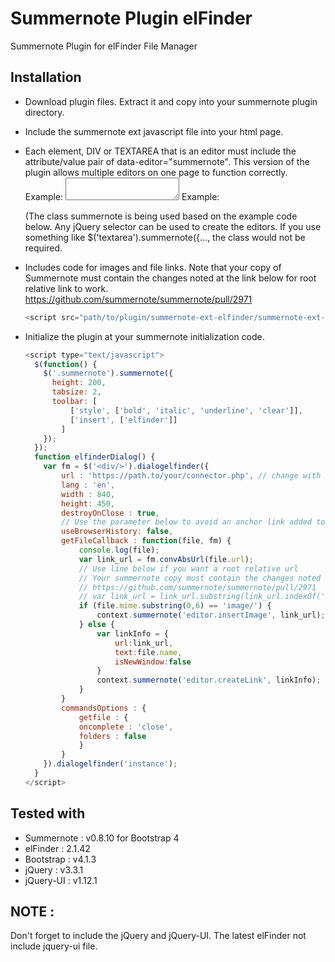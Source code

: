 # Summernote Plugin elFinder
Summernote Plugin for elFinder File Manager

## Installation
- Download plugin files. Extract it and copy into your summernote plugin directory.
- Include the summernote ext javascript file into your html page.
- Each element, DIV or TEXTAREA that is an editor must include the attribute/value pair of data-editor="summernote". This 		version of the plugin allows multiple editors on one page to function correctly.
	Example: <textarea id="sn1" name="sn1" class="summernote" data-editor="summernote"></textarea>
	Example: <div class="summernote" data-editor="summernote">
	(The class summernote is being used based on the example code below. Any jQuery selector can be used to create the 		editors. If you use something like $('textarea').summernote({..., the class would not be required.
- Includes code for images and file links. 
	Note that your copy of Summernote must contain the changes noted at the link below for root relative link to work.
	https://github.com/summernote/summernote/pull/2971

    ```javascript
    <script src="path/to/plugin/summernote-ext-elfinder/summernote-ext-elfinder.js"></script>
    ```


- Initialize the plugin at your summernote initialization code.

    ```javascript
    <script type="text/javascript">
      $(function() {
        $('.summernote').summernote({
          height: 200,
          tabsize: 2,
          toolbar: [
              ['style', ['bold', 'italic', 'underline', 'clear']],
              ['insert', ['elfinder']]
            ]
        });
      });
      function elfinderDialog() {
      	var fm = $('<div/>').dialogelfinder({
      		url : 'https://path.to/your/connector.php', // change with the url of your connector
      		lang : 'en',
      		width : 840,
      		height: 450,
      		destroyOnClose : true,
      		// Use the parameter below to avoid an anchor link added to url
      		useBrowserHistory: false,
      		getFileCallback : function(file, fm) {
                console.log(file);
                var link_url = fm.convAbsUrl(file.url);
                // Use line below if you want a root relative url
                // Your summernote copy must contain the changes noted at the link below for root relative link to work.
                // https://github.com/summernote/summernote/pull/2971
                // var link_url = link_url.substring(link_url.indexOf('/', 8));
				if (file.mime.substring(0,6) == 'image/') {
	                context.summernote('editor.insertImage', link_url);
				} else {
					var linkInfo = {
						url:link_url,
						text:file.name,
						isNewWindow:false
					}
					context.summernote('editor.createLink', linkInfo);
				}
            }
      		commandsOptions : {
      			getfile : {
      			oncomplete : 'close',
      			folders : false
      			}
      		}
      	}).dialogelfinder('instance');
      }
    </script>
    ```

## Tested with
- Summernote : v0.8.10 for Bootstrap 4
- elFinder : 2.1.42
- Bootstrap : v4.1.3
- jQuery : v3.3.1
- jQuery-UI : v1.12.1

## NOTE :
Don't forget to include the jQuery and jQuery-UI. The latest elFinder not include jquery-ui file.
